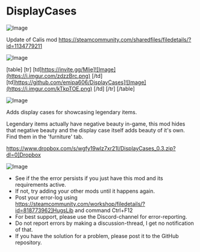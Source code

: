 # DisplayCases

![Image](https://i.imgur.com/WAEzk68.png)

Update of Calis mod
https://steamcommunity.com/sharedfiles/filedetails/?id=1134779211

![Image](https://i.imgur.com/7Gzt3Rg.png)


[table]
	[tr]
		[td]https://invite.gg/Mlie]![Image](https://i.imgur.com/zdzzBrc.png)
[/td]
		[td]https://github.com/emipa606/DisplayCases]![Image](https://i.imgur.com/kTkpTOE.png)
[/td]
	[/tr]
[/table]
	
![Image](https://i.imgur.com/NOW7jU1.png)


Adds display cases for showcasing legendary items.

Legendary items actually have negative beauty in-game, this mod hides that negative beauty and the display case itself adds beauty of it's own. Find them in the 'furniture' tab.

https://www.dropbox.com/s/wgfy19wlz7xr21l/DisplayCases_0.3.zip?dl=0]Dropbox


![Image](https://i.imgur.com/Rs6T6cr.png)



-  See if the the error persists if you just have this mod and its requirements active.
-  If not, try adding your other mods until it happens again.
-  Post your error-log using https://steamcommunity.com/workshop/filedetails/?id=818773962]HugsLib and command Ctrl+F12
-  For best support, please use the Discord-channel for error-reporting.
-  Do not report errors by making a discussion-thread, I get no notification of that.
-  If you have the solution for a problem, please post it to the GitHub repository.



